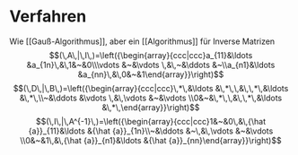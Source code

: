 # Verfahren
Wie [[Gauß-Algorithmus]], aber ein [[Algorithmus]] für Inverse Matrizen
$$(\,A\,|\,I\,)=\left({\begin{array}{ccc|ccc}a_{11}&\ldots &a_{1n}\,&\,1&~&0\\\vdots &~&\vdots \,&\,~&\ddots &~\\a_{n1}&\ldots &a_{nn}\,&\,0&~&1\end{array}}\right)$$
$$(\,D\,|\,B\,)=\left({\begin{array}{ccc|ccc}\,*\,&\ldots &\,*\,\,&\,\,*\,&\ldots &\,*\,\\~&\ddots &\vdots \,&\,\vdots &~&\vdots \\0&~&\,*\,\,&\,\,*\,&\ldots &\,*\,\end{array}}\right)$$
$$(\,I\,|\,A^{-1}\,)=\left({\begin{array}{ccc|ccc}1&~&0\,&\,{\hat {a}}_{11}&\ldots &{\hat {a}}_{1n}\\~&\ddots &~\,&\,\vdots &~&\vdots \\0&~&1\,&\,{\hat {a}}_{n1}&\ldots &{\hat {a}}_{nn}\end{array}}\right)$$
